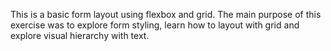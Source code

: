 This is a basic form layout using flexbox and grid. The main purpose of this
exercise was to explore form styling, learn how to layout with grid and explore
visual hierarchy with text.